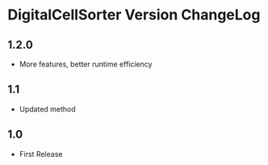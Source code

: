 #  DigitalCellSorter Version ChangeLog
## 1.2.0
* More features, better runtime efficiency

## 1.1
* Updated method

## 1.0
* First Release
